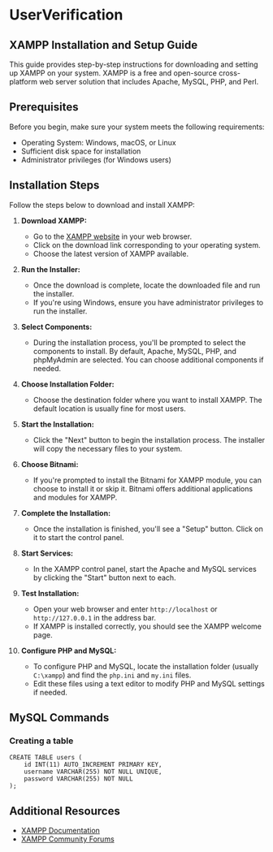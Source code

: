 # UserVerification

## XAMPP Installation and Setup Guide

This guide provides step-by-step instructions for downloading and setting up XAMPP on your system. XAMPP is a free and open-source cross-platform web server solution that includes Apache, MySQL, PHP, and Perl.

## Prerequisites

Before you begin, make sure your system meets the following requirements:

- Operating System: Windows, macOS, or Linux
- Sufficient disk space for installation
- Administrator privileges (for Windows users)

## Installation Steps

Follow the steps below to download and install XAMPP:

1. **Download XAMPP:**
   - Go to the [XAMPP website](https://www.apachefriends.org/index.html) in your web browser.
   - Click on the download link corresponding to your operating system.
   - Choose the latest version of XAMPP available.

2. **Run the Installer:**
   - Once the download is complete, locate the downloaded file and run the installer.
   - If you're using Windows, ensure you have administrator privileges to run the installer.

3. **Select Components:**
   - During the installation process, you'll be prompted to select the components to install. By default, Apache, MySQL, PHP, and phpMyAdmin are selected. You can choose additional components if needed.

4. **Choose Installation Folder:**
   - Choose the destination folder where you want to install XAMPP. The default location is usually fine for most users.

5. **Start the Installation:**
   - Click the "Next" button to begin the installation process. The installer will copy the necessary files to your system.

6. **Choose Bitnami:**
   - If you're prompted to install the Bitnami for XAMPP module, you can choose to install it or skip it. Bitnami offers additional applications and modules for XAMPP.

7. **Complete the Installation:**
   - Once the installation is finished, you'll see a "Setup" button. Click on it to start the control panel.

8. **Start Services:**
   - In the XAMPP control panel, start the Apache and MySQL services by clicking the "Start" button next to each.

9. **Test Installation:**
   - Open your web browser and enter `http://localhost` or `http://127.0.0.1` in the address bar.
   - If XAMPP is installed correctly, you should see the XAMPP welcome page.

10. **Configure PHP and MySQL:**
    - To configure PHP and MySQL, locate the installation folder (usually `C:\xampp`) and find the `php.ini` and `my.ini` files.
    - Edit these files using a text editor to modify PHP and MySQL settings if needed.

## MySQL Commands

### Creating a table
```mysql
CREATE TABLE users (
    id INT(11) AUTO_INCREMENT PRIMARY KEY,
    username VARCHAR(255) NOT NULL UNIQUE,
    password VARCHAR(255) NOT NULL
);
```

## Additional Resources

- [XAMPP Documentation](https://www.apachefriends.org/docs/)
- [XAMPP Community Forums](https://community.apachefriends.org/)
